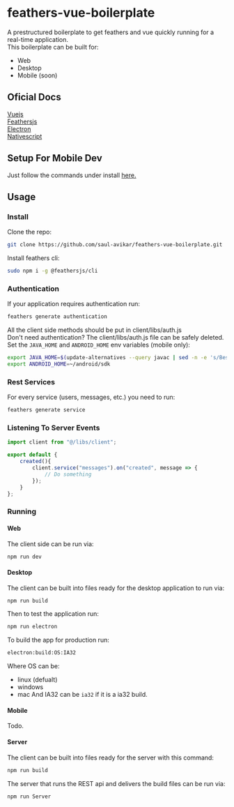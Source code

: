 # feathers-vue-boilerplate
A prestructured boilerplate to get feathers and vue quickly running for a real-time application.<br>
This boilerplate can be built for:<br>
* Web
* Desktop
* Mobile (soon)

## Oficial Docs
[Vuejs](https://vuejs.org/v2/guide/)<br>
[Feathersjs](https://docs.feathersjs.com/)<br>
[Electron](https://electronjs.org/docs)<br>
[Nativescript](https://docs.nativescript.org/)

## Setup For Mobile Dev
Just follow the commands under install [here.](https://organicdesign.nz/User:Saul/nativescript#Android)
## Usage
### Install
Clone the repo:
``` bash
git clone https://github.com/saul-avikar/feathers-vue-boilerplate.git
```
Install feathers cli:
``` bash
sudo npm i -g @feathersjs/cli
```
### Authentication
If your application requires authentication run:
``` bash
feathers generate authentication
```
All the client side methods should be put in client/libs/auth.js<br>
Don't need authentication? The client/libs/auth.js file can be safely deleted.<br>
Set the `JAVA_HOME` and `ANDROID_HOME` env variables (mobile only):
``` bash
export JAVA_HOME=$(update-alternatives --query javac | sed -n -e 's/Best: *\(.*\)\/bin\/javac/\1/p')
export ANDROID_HOME=~/android/sdk
```
### Rest Services
For every service (users, messages, etc.) you need to run:
``` bash
feathers generate service
```
### Listening To Server Events
``` javascript
import client from "@/libs/client";

export default {
	created(){
		client.service("messages").on("created", message => {
			// Do something
		});
	}
};
```
### Running
#### Web
The client side can be run via:
``` bash
npm run dev
```
#### Desktop
The client can be built into files ready for the desktop application to run via:
``` bash
npm run build
```
Then to test the application run:
``` bash
npm run electron
```
To build the app for production run:
``` bash
electron:build:OS:IA32
```
Where OS can be:
* linux (defualt)
* windows
* mac
And IA32 can be `ia32` if it is a ia32 build.
#### Mobile
Todo.
#### Server
The client can be built into files ready for the server with this command:
``` bash
npm run build
```
The server that runs the REST api and delivers the build files can be run via:
``` bash
npm run Server
```
